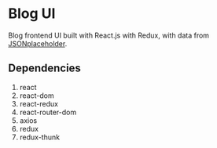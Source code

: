 
# Blog UI
Blog frontend UI built with React.js with Redux, with data from [JSONplaceholder](https://jsonplaceholder.typicode.com/).

## Dependencies
1. react
2. react-dom
3. react-redux
4. react-router-dom
5. axios
6. redux
7. redux-thunk

